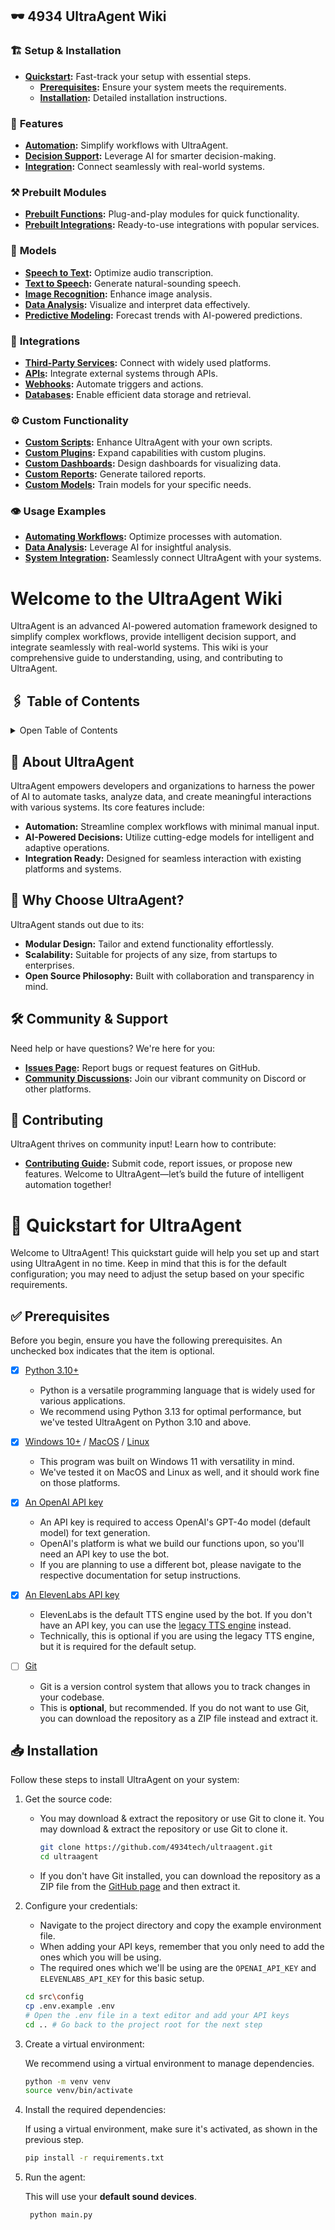 <!--- Sidebar --->
## 🕶️ 4934 UltraAgent Wiki

### 🏗️ **Setup & Installation**
- **[Quickstart](https://github.com/4934tech/UltraAgent/wiki/Quickstart):** Fast-track your setup with essential steps.
    - **[Prerequisites](https://github.com/4934tech/UltraAgent/wiki/Quickstart#-Prerequisites):** Ensure your system meets the requirements.
    - **[Installation](https://github.com/4934tech/UltraAgent/wiki/Quickstart#-Installation):** Detailed installation instructions.

### 💫 **Features**
- **[Automation](#):** Simplify workflows with UltraAgent.
- **[Decision Support](#):** Leverage AI for smarter decision-making.
- **[Integration](#):** Connect seamlessly with real-world systems.

### ⚒️ **Prebuilt Modules**
- **[Prebuilt Functions](#):** Plug-and-play modules for quick functionality.
- **[Prebuilt Integrations](#):** Ready-to-use integrations with popular services.

### 🧠 **Models**
- **[Speech to Text](#):** Optimize audio transcription.
- **[Text to Speech](#):** Generate natural-sounding speech.
- **[Image Recognition](#):** Enhance image analysis.
- **[Data Analysis](#):** Visualize and interpret data effectively.
- **[Predictive Modeling](#):** Forecast trends with AI-powered predictions.

### 🔌 **Integrations**
- **[Third-Party Services](#):** Connect with widely used platforms.
- **[APIs](#):** Integrate external systems through APIs.
- **[Webhooks](#):** Automate triggers and actions.
- **[Databases](#):** Enable efficient data storage and retrieval.

### ⚙️ **Custom Functionality**
- **[Custom Scripts](#):** Enhance UltraAgent with your own scripts.
- **[Custom Plugins](#):** Expand capabilities with custom plugins.
- **[Custom Dashboards](#):** Design dashboards for visualizing data.
- **[Custom Reports](#):** Generate tailored reports.
- **[Custom Models](#):** Train models for your specific needs.

### 👁️ **Usage Examples**
- **[Automating Workflows](#):** Optimize processes with automation.
- **[Data Analysis](#):** Leverage AI for insightful analysis.
- **[System Integration](#):** Seamlessly connect UltraAgent with your systems.

<!--- Home --->
# Welcome to the UltraAgent Wiki

UltraAgent is an advanced AI-powered automation framework designed to simplify complex workflows, provide intelligent decision support, and integrate seamlessly with real-world systems. This wiki is your comprehensive guide to understanding, using, and contributing to UltraAgent.

## 🖇 Table of Contents
<details>
<summary>
Open Table of Contents
</summary>
Explore the sections below to get started with UltraAgent:

### 🏗️ **Setup & Installation**
- **[Quickstart](https://github.com/4934tech/UltraAgent/wiki/Quickstart):** Fast-track your setup with essential steps.
    - **[Prerequisites](https://github.com/4934tech/UltraAgent/wiki/Quickstart#-Prerequisites):** Ensure your system meets the requirements.
    - **[Installation](https://github.com/4934tech/UltraAgent/wiki/Quickstart#-Installation):** Detailed installation instructions.

### 💫 **Features**
- **[Automation](#):** Simplify workflows with UltraAgent.
- **[Decision Support](#):** Leverage AI for smarter decision-making.
- **[Integration](#):** Connect seamlessly with real-world systems.

### ⚒️ **Prebuilt Modules**
- **[Prebuilt Functions](#):** Plug-and-play modules for quick functionality.
- **[Prebuilt Integrations](#):** Ready-to-use integrations with popular services.

### 🧠 **Models**
- **[Speech to Text](#):** Optimize audio transcription.
- **[Text to Speech](#):** Generate natural-sounding speech.
- **[Image Recognition](#):** Enhance image analysis.
- **[Data Analysis](#):** Visualize and interpret data effectively.
- **[Predictive Modeling](#):** Forecast trends with AI-powered predictions.

### 🔌 **Integrations**
- **[Third-Party Services](#):** Connect with widely used platforms.
- **[APIs](#):** Integrate external systems through APIs.
- **[Webhooks](#):** Automate triggers and actions.
- **[Databases](#):** Enable efficient data storage and retrieval.

### ⚙️ **Custom Functionality**
- **[Custom Scripts](#):** Enhance UltraAgent with your own scripts.
- **[Custom Plugins](#):** Expand capabilities with custom plugins.
- **[Custom Dashboards](#):** Design dashboards for visualizing data.
- **[Custom Reports](#):** Generate tailored reports.
- **[Custom Models](#):** Train models for your specific needs.

### 👁️ **Usage Examples**
- **[Automating Workflows](#):** Optimize processes with automation.
- **[Data Analysis](#):** Leverage AI for insightful analysis.
- **[System Integration](#):** Seamlessly connect UltraAgent with your systems.
</details>

## 🔧 About UltraAgent
UltraAgent empowers developers and organizations to harness the power of AI to automate tasks, analyze data, and create meaningful interactions with various systems. Its core features include:

- **Automation:** Streamline complex workflows with minimal manual input.
- **AI-Powered Decisions:** Utilize cutting-edge models for intelligent and adaptive operations.
- **Integration Ready:** Designed for seamless interaction with existing platforms and systems.

## 🌟 Why Choose UltraAgent?
UltraAgent stands out due to its:

- **Modular Design:** Tailor and extend functionality effortlessly.
- **Scalability:** Suitable for projects of any size, from startups to enterprises.
- **Open Source Philosophy:** Built with collaboration and transparency in mind.

## 🛠 Community & Support
Need help or have questions? We're here for you:
- **[Issues Page](#):** Report bugs or request features on GitHub.
- **[Community Discussions](#):** Join our vibrant community on Discord or other platforms.

## 📝 Contributing
UltraAgent thrives on community input! Learn how to contribute:

- **[Contributing Guide](#):** Submit code, report issues, or propose new features.
Welcome to UltraAgent—let’s build the future of intelligent automation together!

<!--- Quickstart --->
# 🚀 Quickstart for UltraAgent

Welcome to UltraAgent! This quickstart guide will help you set up and start using UltraAgent in no time. Keep in mind that this is for the default configuration; you may need to adjust the setup based on your specific requirements.

## ✅ Prerequisites

Before you begin, ensure you have the following prerequisites. An unchecked box indicates that the item is optional.

- [X] [Python 3.10+](https://www.python.org/downloads/)
  - Python is a versatile programming language that is widely used for various applications.
  - We recommend using Python 3.13 for optimal performance, but we've tested UltraAgent on Python 3.10 and above.

- [X] [Windows 10+](https://www.microsoft.com/en-us/software-download/windows11) / [MacOS](https://support.apple.com/en-us/102662) / [Linux](https://www.linux.org/pages/download/)
  - This program was built on Windows 11 with versatility in mind.
  - We've tested it on MacOS and Linux as well, and it should work fine on those platforms.

- [X] [An OpenAI API key](https://platform.openai.com/api-keys)
  - An API key is required to access OpenAI's GPT-4o model (default model) for text generation.
  - OpenAI's platform is what we build our functions upon, so you'll need an API key to use the bot.
  - If you are planning to use a different bot, please navigate to the respective documentation for setup instructions.

- [X] [An ElevenLabs API key](https://elevenlabs.io/)
  - ElevenLabs is the default TTS engine used by the bot. If you don't have an API key, you can use the [legacy TTS engine](./src/audio/tts.py) instead.
  - Technically, this is optional if you are using the legacy TTS engine, but it is required for the default setup.

- [ ] [Git](https://git-scm.com/downloads)
    - Git is a version control system that allows you to track changes in your codebase.
    - This is **optional**, but recommended. If you do not want to use Git, you can download the repository as a ZIP file instead and extract it.

## 📥 Installation

Follow these steps to install UltraAgent on your system:

1. Get the source code:
    - You may download & extract the repository or use Git to clone it.
       You may download & extract the repository or use Git to clone it.
       ```bash
       git clone https://github.com/4934tech/ultraagent.git
       cd ultraagent
       ```
   - If you don't have Git installed, you can download the repository as a ZIP file from the [GitHub page](https://github.com/4934tech/ultragent) and then extract it.

2. Configure your credentials:

   - Navigate to the project directory and copy the example environment file.
   - When adding your API keys, remember that you only need to add the ones which you will be using.
   - The required ones which we'll be using are the `OPENAI_API_KEY` and `ELEVENLABS_API_KEY` for this basic setup.
   ```bash
   cd src\config
   cp .env.example .env
   # Open the .env file in a text editor and add your API keys
   cd .. # Go back to the project root for the next step
   ```
   
3. Create a virtual environment:

   We recommend using a virtual environment to manage dependencies.
   ```bash
   python -m venv venv
   source venv/bin/activate
   ```

4. Install the required dependencies:

   If using a virtual environment, make sure it's activated, as shown in the previous step.
   ```bash
   pip install -r requirements.txt
   ```

5. Run the agent:

   This will use your **default sound devices**.
   ```bash
    python main.py
    ```

